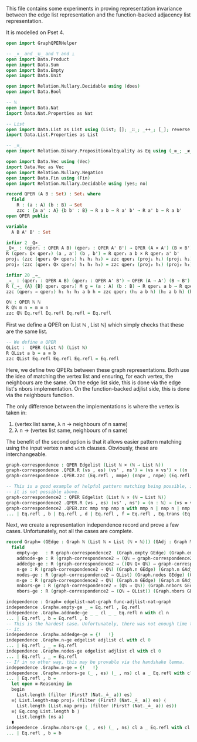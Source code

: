 This file contains some experiments in proving representation invariance between
the edge list representation and the function-backed adjacency list
representation.

It is modelled on Pset 4.

```agda
open import GraphQPERHelper

-- _×_ and _⊎_ and ⊤ and ⊥
open import Data.Product
open import Data.Sum
open import Data.Empty
open import Data.Unit

open import Relation.Nullary.Decidable using (does)
open import Data.Bool

-- ℕ
open import Data.Nat
import Data.Nat.Properties as Nat

-- List
open import Data.List as List using (List; []; _∷_; _++_; [_]; reverse; _∷ʳ_; lookup; filter)
import Data.List.Properties as List

-- _≡_
open import Relation.Binary.PropositionalEquality as Eq using (_≡_; _≢_; module ≡-Reasoning)

open import Data.Vec using (Vec)
import Data.Vec as Vec
open import Relation.Nullary.Negation
open import Data.Fin using (Fin)
open import Relation.Nullary.Decidable using (yes; no)
```

```agda
record QPER (A B : Set) : Set₁ where
  field
    R : (a : A) (b : B) → Set
    zzc : {a a' : A} {b b' : B} → R a b → R a' b' → R a' b → R a b'
open QPER public

variable
  A B A' B' : Set

infixr 2 _Q×_
_Q×_ : (qper₁ : QPER A B) (qper₂ : QPER A' B') → QPER (A × A') (B × B')
R (qper₁ Q× qper₂) (a , a') (b , b') = R qper₁ a b × R qper₂ a' b'
proj₁ (zzc (qper₁ Q× qper₂) h₁ h₂ h₃) = zzc qper₁ (proj₁ h₁) (proj₁ h₂) (proj₁ h₃)
proj₂ (zzc (qper₁ Q× qper₂) h₁ h₂ h₃) = zzc qper₂ (proj₂ h₁) (proj₂ h₂) (proj₂ h₃)

infixr 20 _⇒_
_⇒_ : (qper₁ : QPER A B) (qper₂ : QPER A' B') → QPER (A → A') (B → B')
R (_⇒_ {A} {B} qper₁ qper₂) M g = (a : A) (b : B) → R qper₁ a b → R qper₂ (M a) (g b)
zzc (qper₁ ⇒ qper₂) h₁ h₂ h₃ a b h = zzc qper₂ (h₁ a b h) (h₂ a b h) (h₃ a b h)

Qℕ : QPER ℕ ℕ
R Qℕ m n = m ≡ n
zzc Qℕ Eq.refl Eq.refl Eq.refl = Eq.refl
```

First we define a QPER on (List ℕ , List ℕ) which simply checks that these are
the same list.

```agda
-- We define a QPER
QList :  QPER (List ℕ) (List ℕ)
R QList a b = a ≡ b
zzc QList Eq.refl Eq.refl Eq.refl = Eq.refl
```

Here, we define two QPERs between these graph representations. Both use the idea
of matching the vertex list and ensuring, for each vertex, the neighbours are
the same. On the edge list side, this is done via the edge list's nbors
implementation. On the function-backed adjlist side, this is done via the
neighbours function.

The only difference between the implementations is where the vertex is taken in:
1. (vertex list same, λ n -> neighbours of n same)
2. λ n → (vertex list same, neighbours of n same)

The benefit of the second option is that it allows easier pattern matching using
the input vertex n and `with` clauses. Obviously, these are interchangeable.

```agda
graph-correspondence : QPER Edgelist (List ℕ × (ℕ → List ℕ))
graph-correspondence .QPER.R (vs , es) (vs' , ns') = (vs ≡ vs') × ((n : ℕ) → List.map proj₂ (filter (First? (Nat._≟_ n)) es) ≡ ns' n)
graph-correspondence .QPER.zzc (Eq.refl , mmpe) (nnpv , nnpe) (Eq.refl , nmpe) = nnpv ,  λ n → Eq.trans (Eq.trans (mmpe n) (Eq.sym (nmpe n))) (nnpe n)

-- This is a good example of helpful pattern matching being possible, in a way
-- it is not possible above.
graph-correspondence2 : QPER Edgelist (List ℕ × (ℕ → List ℕ))
graph-correspondence2 .QPER.R (vs , es) (vs' , ns') = (n : ℕ) → (vs ≡ vs') × List.map proj₂ (filter (First? (Nat._≟_ n)) es) ≡ ns' n
graph-correspondence2 .QPER.zzc mmp nnp nmp n with mmp n | nnp n | nmp n
... | Eq.refl , b | Eq.refl , d | Eq.refl , f = Eq.refl , Eq.trans (Eq.trans b (Eq.sym f)) d
```

Next, we create a representation independence record and prove a few cases.
Unfortunately, not all the cases are complete.

```agda
record Graph≡ (GEdge : Graph ℕ (List ℕ × List (ℕ × ℕ))) (GAdj : Graph ℕ (List ℕ × (ℕ → List ℕ))) : Set where
  field
    empty-ge   : R graph-correspondence2  (Graph.empty GEdge) (Graph.empty GAdj)
    addnode-ge : R (graph-correspondence2 ⇒ (Qℕ ⇒ graph-correspondence2)) (Graph.addnode GEdge) (Graph.addnode GAdj)
    addedge-ge : R (graph-correspondence2 ⇒ ((Qℕ Q× Qℕ) ⇒ graph-correspondence2)) (Graph.addedge GEdge) (Graph.addedge GAdj)
    n-ge : R (graph-correspondence2 ⇒ Qℕ) (Graph.n GEdge) (Graph.n GAdj)
    nodes-ge : R (graph-correspondence2 ⇒ QList) (Graph.nodes GEdge) (Graph.nodes GAdj)
    m-ge : R (graph-correspondence2 ⇒ Qℕ) (Graph.m GEdge) (Graph.m GAdj)
    nnbors-ge : R (graph-correspondence2 ⇒ (Qℕ ⇒ Qℕ)) (Graph.nnbors GEdge) (Graph.nnbors GAdj)
    nbors-ge : R (graph-correspondence2 ⇒ (Qℕ ⇒ QList)) (Graph.nbors GEdge) (Graph.nbors GAdj)

independence : Graph≡ edgelist-nat-graph func-adjlist-nat-graph
independence .Graph≡.empty-ge _ = Eq.refl , Eq.refl
independence .Graph≡.addnode-ge _ _ cl _ _ Eq.refl n with cl n
... | Eq.refl , b = Eq.refl , b
-- This is the hardest case. Unfortunately, there was not enough time to get to
-- it.
independence .Graph≡.addedge-ge = {!   !}
independence .Graph≡.n-ge edgelist adjlist cl with cl 0
... | Eq.refl , _ = Eq.refl
independence .Graph≡.nodes-ge edgelist adjlist cl with cl 0
... | Eq.refl , _ = Eq.refl
-- If in no other way, this may be provable via the handshake lemma.
independence .Graph≡.m-ge = {!   !}
independence .Graph≡.nnbors-ge (_ , es) (_ , ns) cl a _ Eq.refl with cl a
... | Eq.refl , b =  
  let open ≡-Reasoning in
  begin
    List.length (filter (First? (Nat._≟_ a)) es)
  ≡⟨ List.length-map proj₂ (filter (First? (Nat._≟_ a)) es) ⟨
    List.length (List.map proj₂ (filter (First? (Nat._≟_ a)) es))
  ≡⟨ Eq.cong List.length b ⟩
    List.length (ns a)
  ∎
independence .Graph≡.nbors-ge (_ , es) (_ , ns) cl a _ Eq.refl with cl a
... | Eq.refl , b = b
```
